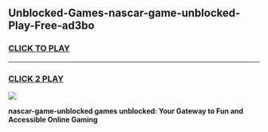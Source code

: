 
## Unblocked-Games-nascar-game-unblocked-Play-Free-ad3bo
<h3>
<a href="https://premium76.site?title=nascar-game-unblocked&ref=09A">CLICK TO PLAY</a></h3>
<hr>

<h3>
<a href="https://premium76.site?title=nascar-game-unblocked&ref=09A">CLICK 2 PLAY</a>
  
</h3>

<a href="https://premium76.site?title=nascar-game-unblocked&ref=09A"><img src="https://clearcache.store/games.png"></a>


**nascar-game-unblocked games unblocked: Your Gateway to Fun and Accessible Online Gaming**
